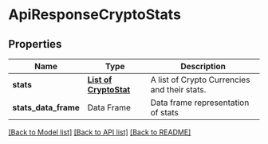 # ApiResponseCryptoStats

[//]: # (CLASS:IntrinioSDK::ApiResponseCryptoStats)

[//]: # (KIND:object)

## Properties

[//]: # (START_DEFINITION)

Name | Type | Description
------------ | ------------- | -------------
**stats** | [**List of CryptoStat**](CryptoStat.md) | A list of Crypto Currencies and their stats. &nbsp;
**stats_data_frame** | Data Frame | Data frame representation of stats

[//]: # (END_DEFINITION)


[//]: # (CONTAINED_CLASS:IntrinioSDK::CryptoStat)


[[Back to Model list]](../README.md#documentation-for-models) [[Back to API list]](../README.md#documentation-for-api-endpoints) [[Back to README]](../README.md)


